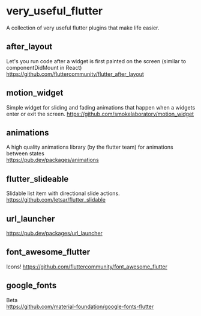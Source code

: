 # very_useful_flutter
A collection of very useful flutter plugins that make life easier.

## after_layout   
Let's you run code after a widget is first painted on the screen (similar to componentDidMount in React)
https://github.com/fluttercommunity/flutter_after_layout

## motion_widget   
Simple widget for sliding and fading animations that happen when a widgets enter or exit the screen.
https://github.com/smokelaboratory/motion_widget

## animations   
A high quality animations library (by the flutter team) for animations between states   
https://pub.dev/packages/animations

## flutter_slideable   
Slidable list item with directional slide actions.   
https://github.com/letsar/flutter_slidable

## url_launcher   
https://pub.dev/packages/url_launcher

## font_awesome_flutter   
Icons!
https://github.com/fluttercommunity/font_awesome_flutter

## google_fonts
Beta   
https://github.com/material-foundation/google-fonts-flutter
